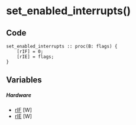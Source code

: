 # set_enabled_interrupts()

## Code
```
set_enabled_interrupts :: proc(B: flags) {
	[rIF] = 0;
	[rIE] = flags;
}
```
## Variables
##### Hardware
- [rIF](variables/hardware/rIF.md) [W]
- [rIE](variables/hardware/rIE.md) [W]